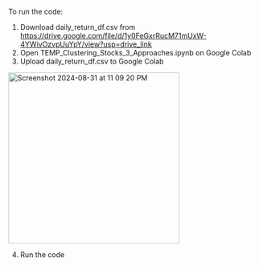 To run the code:
1. Download daily_return_df.csv from https://drive.google.com/file/d/1y0FeGxrRucM71mUxW-4YWivOzvpUuYpY/view?usp=drive_link
2. Open TEMP_Clustering_Stocks_3_Approaches.ipynb on Google Colab
3. Upload daily_return_df.csv to Google Colab
<img width="340" alt="Screenshot 2024-08-31 at 11 09 20 PM" src="https://github.com/user-attachments/assets/e179dc63-bc99-4422-8eb2-9f0c8546f0d3">

4. Run the code
